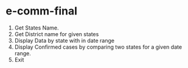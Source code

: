 # e-comm-final

1.	Get States Name.
2.	Get District name for given states
3.	Display Data by state with in date range
4.	Display Confirmed cases by comparing two states for a given date range.
5.	Exit
